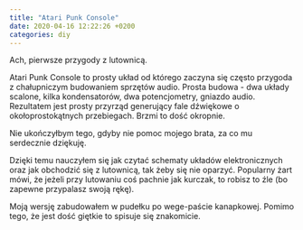 ```yaml
---
title: "Atari Punk Console"
date: 2020-04-16 12:22:26 +0200
categories: diy
---
```


Ach, pierwsze przygody z lutownicą. 

Atari Punk Console to prosty układ od którego zaczyna się często przygoda z chałupniczym budowaniem sprzętów audio. Prosta budowa - dwa układy scalone, kilka kondensatorów, dwa potencjometry, gniazdo audio. Rezultatem jest prosty przyrząd generujący fale dźwiękowe o okołoprostokątnych przebiegach. Brzmi to dość okropnie.

Nie ukończyłbym tego, gdyby nie pomoc mojego brata, za co mu serdecznie dziękuję. 

Dzięki temu nauczyłem się jak czytać schematy układów elektronicznych oraz jak obchodzić się z lutownicą, tak żeby się nie oparzyć. Popularny żart mówi, że jeżeli przy lutowaniu coś pachnie jak kurczak, to robisz to źle (bo zapewne przypalasz swoją rękę).

Moją wersję zabudowałem w pudełku po wege-paście kanapkowej. Pomimo tego, że jest dość giętkie to spisuje się znakomicie.